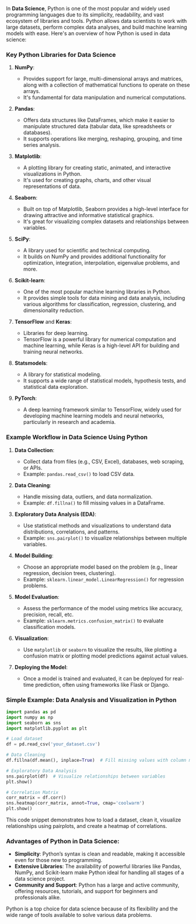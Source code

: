 In **Data Science**, Python is one of the most popular and widely used programming languages due to its simplicity, readability, and vast ecosystem of libraries and tools. Python allows data scientists to work with large datasets, perform complex data analyses, and build machine learning models with ease. Here's an overview of how Python is used in data science:

### Key Python Libraries for Data Science

1. **NumPy**: 
   - Provides support for large, multi-dimensional arrays and matrices, along with a collection of mathematical functions to operate on these arrays.
   - It's fundamental for data manipulation and numerical computations.

2. **Pandas**: 
   - Offers data structures like DataFrames, which make it easier to manipulate structured data (tabular data, like spreadsheets or databases).
   - It supports operations like merging, reshaping, grouping, and time series analysis.

3. **Matplotlib**: 
   - A plotting library for creating static, animated, and interactive visualizations in Python.
   - It's used for creating graphs, charts, and other visual representations of data.

4. **Seaborn**: 
   - Built on top of Matplotlib, Seaborn provides a high-level interface for drawing attractive and informative statistical graphics.
   - It's great for visualizing complex datasets and relationships between variables.

5. **SciPy**: 
   - A library used for scientific and technical computing.
   - It builds on NumPy and provides additional functionality for optimization, integration, interpolation, eigenvalue problems, and more.

6. **Scikit-learn**: 
   - One of the most popular machine learning libraries in Python.
   - It provides simple tools for data mining and data analysis, including various algorithms for classification, regression, clustering, and dimensionality reduction.

7. **TensorFlow** and **Keras**:
   - Libraries for deep learning.
   - TensorFlow is a powerful library for numerical computation and machine learning, while Keras is a high-level API for building and training neural networks.

8. **Statsmodels**: 
   - A library for statistical modeling.
   - It supports a wide range of statistical models, hypothesis tests, and statistical data exploration.

9. **PyTorch**: 
   - A deep learning framework similar to TensorFlow, widely used for developing machine learning models and neural networks, particularly in research and academia.

### Example Workflow in Data Science Using Python

1. **Data Collection**: 
   - Collect data from files (e.g., CSV, Excel), databases, web scraping, or APIs.
   - Example: `pandas.read_csv()` to load CSV data.

2. **Data Cleaning**:
   - Handle missing data, outliers, and data normalization.
   - Example: `df.fillna()` to fill missing values in a DataFrame.

3. **Exploratory Data Analysis (EDA)**:
   - Use statistical methods and visualizations to understand data distributions, correlations, and patterns.
   - Example: `sns.pairplot()` to visualize relationships between multiple variables.

4. **Model Building**:
   - Choose an appropriate model based on the problem (e.g., linear regression, decision trees, clustering).
   - Example: `sklearn.linear_model.LinearRegression()` for regression problems.

5. **Model Evaluation**:
   - Assess the performance of the model using metrics like accuracy, precision, recall, etc.
   - Example: `sklearn.metrics.confusion_matrix()` to evaluate classification models.

6. **Visualization**:
   - Use `matplotlib` or `seaborn` to visualize the results, like plotting a confusion matrix or plotting model predictions against actual values.

7. **Deploying the Model**:
   - Once a model is trained and evaluated, it can be deployed for real-time prediction, often using frameworks like Flask or Django.

### Simple Example: Data Analysis and Visualization in Python

```python
import pandas as pd
import numpy as np
import seaborn as sns
import matplotlib.pyplot as plt

# Load dataset
df = pd.read_csv('your_dataset.csv')

# Data Cleaning
df.fillna(df.mean(), inplace=True)  # Fill missing values with column mean

# Exploratory Data Analysis
sns.pairplot(df)  # Visualize relationships between variables
plt.show()

# Correlation Matrix
corr_matrix = df.corr()
sns.heatmap(corr_matrix, annot=True, cmap='coolwarm')
plt.show()
```

This code snippet demonstrates how to load a dataset, clean it, visualize relationships using pairplots, and create a heatmap of correlations.

### Advantages of Python in Data Science:
- **Simplicity**: Python’s syntax is clean and readable, making it accessible even for those new to programming.
- **Extensive Libraries**: The availability of powerful libraries like Pandas, NumPy, and Scikit-learn make Python ideal for handling all stages of a data science project.
- **Community and Support**: Python has a large and active community, offering resources, tutorials, and support for beginners and professionals alike.

Python is a top choice for data science because of its flexibility and the wide range of tools available to solve various data problems.
